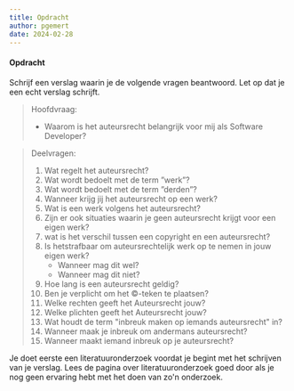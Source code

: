 ```yaml
---
title: Opdracht
author: pgemert
date: 2024-02-28
---
```


#### Opdracht

Schrijf een verslag waarin je de volgende vragen beantwoord.
Let op dat je een echt verslag schrijft.

> Hoofdvraag:
> * Waarom is het auteursrecht belangrijk voor mij als Software Developer?

> Deelvragen:
> 1. Wat regelt het auteursrecht?
> 2. Wat wordt bedoelt met de term ”werk”?
> 3. Wat wordt bedoelt met de term ”derden”?
> 4. Wanneer krijg jij het auteursrecht op een werk?
> 5. Wat is een werk volgens het auteursrecht?
> 6. Zijn er ook situaties waarin je geen auteursrecht krijgt voor een eigen werk?
> 7. wat is het verschil tussen een copyright en een auteursrecht?
> 8. Is hetstrafbaar om auteursrechtelijk werk op te nemen in jouw eigen werk?
>     - Wanneer mag dit wel? 
>     - Wanneer mag dit niet?
> 9. Hoe lang is een auteursrecht geldig?
> 10. Ben je verplicht om het ©-teken te plaatsen?
> 11. Welke rechten geeft het Auteursrecht jouw?
> 12. Welke plichten geeft het Auteursrecht jouw?
> 13. Wat houdt de term "inbreuk maken op iemands auteursrecht" in? 
> 14. Wanneer maak je inbreuk om andermans auteursrecht?
> 15. Wanneer maakt iemand inbreuk op je auteursrecht?

Je doet eerste een literatuuronderzoek voordat je begint met het schrijven van je verslag.
Lees de pagina over literatuuronderzoek goed door als je nog geen ervaring hebt met het doen van zo'n onderzoek.